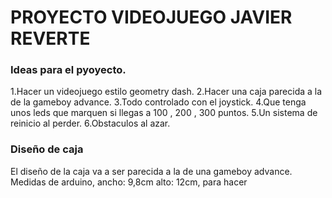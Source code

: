 # PROYECTO VIDEOJUEGO JAVIER REVERTE

### Ideas para el pyoyecto.
1.Hacer un videojuego estilo geometry dash.
2.Hacer una caja parecida a la de la gameboy advance. 
3.Todo controlado con el joystick. 
4.Que tenga unos leds que marquen si llegas a 100 , 200 , 300 puntos.
5.Un sistema de reinicio al perder.
6.Obstaculos al azar.

### Diseño de caja 
El diseño de la caja va a ser parecida a la de una gameboy advance.
Medidas de arduino, ancho: 9,8cm alto: 12cm, para hacer 

